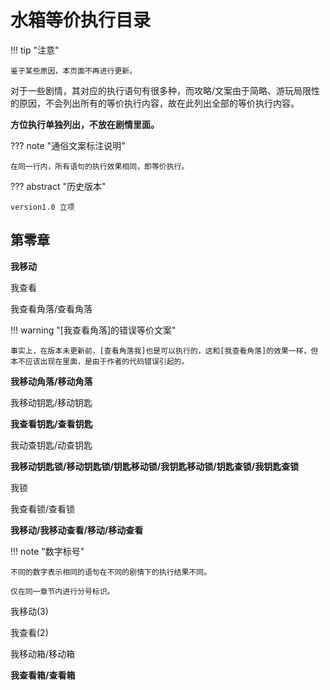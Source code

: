 # 水箱等价执行目录

!!! tip "注意"

    鉴于某些原因，本页面不再进行更新。

对于一些剧情，其对应的执行语句有很多种，而攻略/文案由于简略、游玩局限性的原因，不会列出所有的等价执行内容，故在此列出全部的等价执行内容。

**方位执行单独列出，不放在剧情里面。**

??? note "通俗文案标注说明"

    在同一行内，所有语句的执行效果相同，即等价执行。

??? abstract "历史版本"

    version1.0 立项

## 第零章

**我移动**

我查看

我查看角落/查看角落

!!! warning "[我查看角落]的错误等价文案"

    事实上，在版本未更新前，[查看角落我]也是可以执行的，这和[我查看角落]的效果一样，但本不应该出现在里面，是由于作者的代码错误引起的。

**我移动角落/移动角落**

我移动钥匙/移动钥匙

**我查看钥匙/查看钥匙**

我动查钥匙/动查钥匙

**我移动钥匙锁/移动钥匙锁/钥匙移动锁/我钥匙移动锁/钥匙查锁/我钥匙查锁**

我锁

我查看锁/查看锁

**我移动/我移动查看/移动/移动查看**

!!! note "数字标号"

    不同的数字表示相同的语句在不同的剧情下的执行结果不同。
    
    仅在同一章节内进行分号标识。

我移动(3)

我查看(2)

我移动箱/移动箱

**我查看箱/查看箱**

